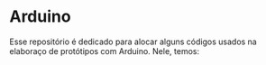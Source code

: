 # Arduino
Esse repositório é dedicado para alocar alguns códigos usados na elaboraço de protótipos com Arduino. Nele, temos:
